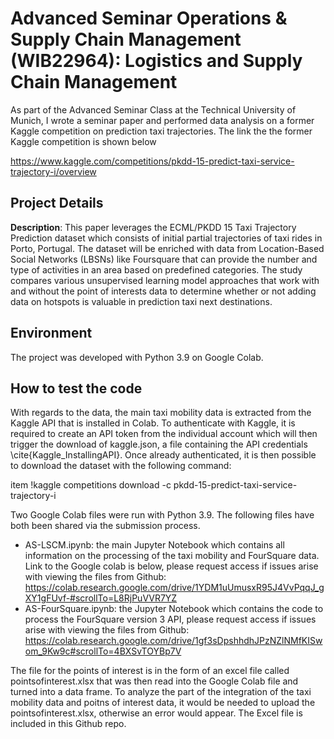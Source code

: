 # Advanced Seminar Operations & Supply Chain Management (WIB22964): Logistics and Supply Chain Management
As part of the Advanced Seminar Class at the Technical University of Munich, I wrote a seminar paper and performed data analysis on a former Kaggle competition on prediction taxi trajectories. The link the the former Kaggle competition is shown below

https://www.kaggle.com/competitions/pkdd-15-predict-taxi-service-trajectory-i/overview

 ## Project Details
 **Description**: This paper leverages the ECML/PKDD 15 Taxi Trajectory Prediction dataset which consists of initial partial trajectories of taxi rides in Porto, Portugal. The dataset will be enriched with data from Location-Based Social Networks (LBSNs) like Foursquare that can provide the number and type of activities in an area based on predefined categories. The study compares various unsupervised learning model approaches that work with and without the point of interests data to determine whether or not adding data on hotspots is valuable in prediction taxi next destinations.  
 ## Environment
The project was developed with Python 3.9 on Google Colab. 
 ## How to test the code
 With regards to the data, the main taxi mobility data is extracted from the Kaggle API that is installed in Colab. To authenticate with Kaggle, it is required to create an API token from the individual account which will then trigger the download of kaggle.json, a file containing the API credentials \cite{Kaggle_InstallingAPI}. Once already authenticated, it is then possible to download the dataset with the following command: 

item !kaggle competitions download -c pkdd-15-predict-taxi-service-trajectory-i

Two Google Colab files were run with Python 3.9. The following files have both been shared via the submission process. 
* AS-LSCM.ipynb: the main Jupyter Notebook which contains all information on the processing of the taxi mobility and FourSquare data. Link to the Google colab is below, please request access if issues arise with viewing the files from Github:
https://colab.research.google.com/drive/1YDM1uUmusxR95J4VvPqqJ_gXY1gFUvf-#scrollTo=L8RjPuVVR7YZ
* AS-FourSquare.ipynb: the Jupyter Notebook which contains the code to process the FourSquare version 3 API, please request access if issues arise with viewing the files from Github:
https://colab.research.google.com/drive/1gf3sDpshhdhJPzNZlNMfKISwom_9Kw9c#scrollTo=4BXSvTOYBp7V

The file for the points of interest is in the form of an excel file called pointsofinterest.xlsx that was then read into the Google Colab file and turned into a data frame. To analyze the part of the integration of the taxi mobility data and poitns of interest data, it would be needed to upload the pointsofinterest.xlsx, otherwise an error would appear. The Excel file is included in this Github repo. 

